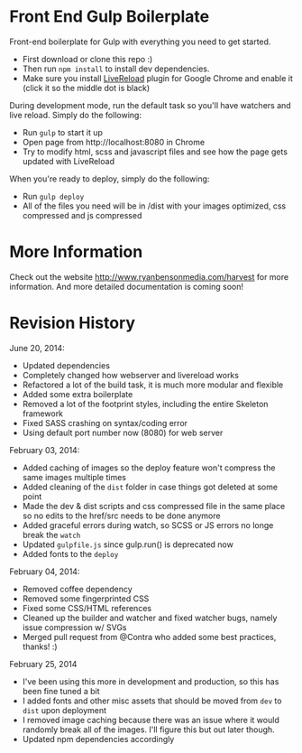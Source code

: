 Front End Gulp Boilerplate
==========================

Front-end boilerplate for Gulp with everything you need to get started.

* First download or clone this repo :)
* Then run `npm install` to install dev dependencies.
* Make sure you install [LiveReload](https://chrome.google.com/webstore/detail/livereload/jnihajbhpnppcggbcgedagnkighmdlei?hl=en) plugin for Google Chrome and enable it (click it so the middle dot is black)

During development mode, run the default task so you'll have watchers and live reload. Simply do the following:
* Run `gulp` to start it up
* Open page from http://localhost:8080 in Chrome
* Try to modify html, scss and javascript files and see how the page gets updated with LiveReload

When you're ready to deploy, simply do the following:
* Run `gulp deploy`
* All of the files you need will be in /dist with your images optimized, css compressed and js compressed

More Information
==========================
Check out the website http://www.ryanbensonmedia.com/harvest for more information. And more detailed documentation is coming soon!

Revision History
==========================

June 20, 2014:
* Updated dependencies
* Completely changed how webserver and livereload works
* Refactored a lot of the build task, it is much more modular and flexible
* Added some extra boilerplate
* Removed a lot of the footprint styles, including the entire Skeleton framework
* Fixed SASS crashing on syntax/coding error
* Using default port number now (8080) for web server

February 03, 2014:
* Added caching of images so the deploy feature won't compress the same images multiple times
* Added cleaning of the `dist` folder in case things got deleted at some point
* Made the dev & dist scripts and css compressed file in the same place so no edits to the href/src needs to be done anymore
* Added graceful errors during watch, so SCSS or JS errors no longe break the `watch`
* Updated `gulpfile.js` since gulp.run() is deprecated now
* Added fonts to the `deploy`

February 04, 2014:
* Removed coffee dependency
* Removed some fingerprinted CSS
* Fixed some CSS/HTML references
* Cleaned up the builder and watcher and fixed watcher bugs, namely issue compression w/ SVGs
* Merged pull request from @Contra who added some best practices, thanks! :)

February 25, 2014
* I've been using this more in development and production, so this has been fine tuned a bit
* I added fonts and other misc assets that should be moved from `dev` to `dist` upon deployment
* I removed image caching because there was an issue where it would randomly break all of the images. I'll figure this but out later though.
* Updated npm dependencies accordingly
